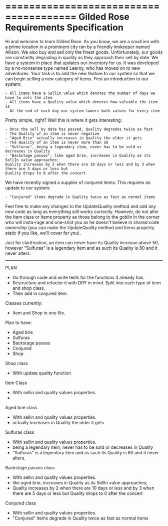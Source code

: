 

======================================
Gilded Rose Requirements Specification
======================================

Hi and welcome to team Gilded Rose. As you know, we are a small inn with a prime location in a
prominent city ran by a friendly innkeeper named Allison. We also buy and sell only the finest goods.
Unfortunately, our goods are constantly degrading in quality as they approach their sell by date. We
have a system in place that updates our inventory for us. It was developed by a no-nonsense type named
Leeroy, who has moved on to new adventures. Your task is to add the new feature to our system so that
we can begin selling a new category of items. First an introduction to our system:

	- All items have a SellIn value which denotes the number of days we have to sell the item
	- All items have a Quality value which denotes how valuable the item is
	- At the end of each day our system lowers both values for every item

Pretty simple, right? Well this is where it gets interesting:

	- Once the sell by date has passed, Quality degrades twice as fast
	- The Quality of an item is never negative
	- "Aged Brie" actually increases in Quality the older it gets
	- The Quality of an item is never more than 50
	- "Sulfuras", being a legendary item, never has to be sold or decreases in Quality
	- "Backstage passes", like aged brie, increases in Quality as its SellIn value approaches;
	Quality increases by 2 when there are 10 days or less and by 3 when there are 5 days or less but
	Quality drops to 0 after the concert

We have recently signed a supplier of conjured items. This requires an update to our system:

	- "Conjured" items degrade in Quality twice as fast as normal items

Feel free to make any changes to the UpdateQuality method and add any new code as long as everything
still works correctly. However, do not alter the Item class or Items property as those belong to the
goblin in the corner who will insta-rage and one-shot you as he doesn't believe in shared code
ownership (you can make the UpdateQuality method and Items property static if you like, we'll cover
for you).

Just for clarification, an item can never have its Quality increase above 50, however "Sulfuras" is a
legendary item and as such its Quality is 80 and it never alters.

---------------------------------

PLAN

- Go through code and write tests for the functions it already has.
- Restructure and refactor it with DRY in mind. Split into each type of item and shop class.
- Then add in conjured item.

Classes currently:
 - Item and Shop in one file.

Plan to have:
 - Aged brie
 - Sulfuras
 - Backstage passes
 - Conjured
 - Shop 


Shop class
- With update quality function

Item Class
- With sellin and quality values properties.
-
Aged brie class
- With sellin and quality values properties.
- actually increases in Quality the older it gets

Sulfuras class
- With sellin and quality values properties.
- being a legendary item, never has to be sold or decreases in Quality
- "Sulfuras" is a legendary item and as such its Quality is 80 and it never alters.

Backstage passes class
- With sellin and quality values properties.
- like aged brie, increases in Quality as its SellIn value approaches;
- Quality increases by 2 when there are 10 days or less and by 3 when there are 5 days or less but  Quality drops to 0 after the concert

Conjured class
- With sellin and quality values properties.
- "Conjured" items degrade in Quality twice as fast as normal items
